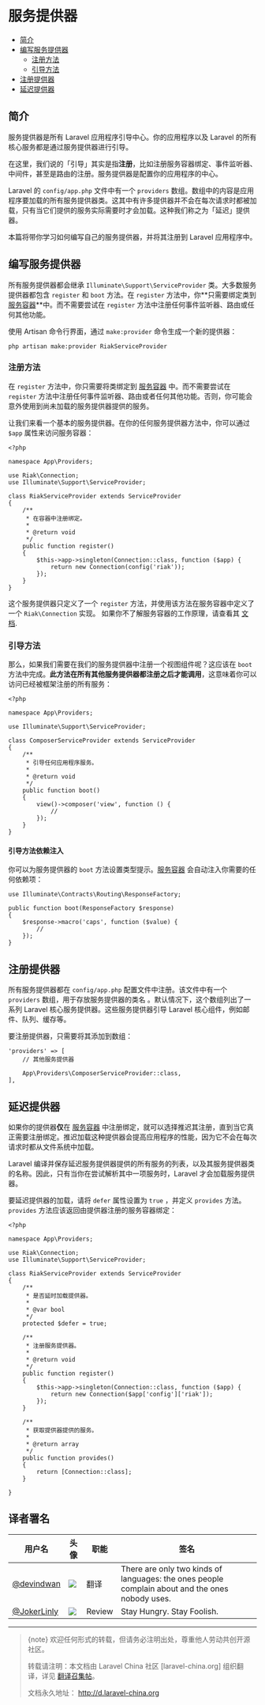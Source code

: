 # 服务提供器

- [简介](#introduction)
- [编写服务提供器](#writing-service-providers)
    - [注册方法](#the-register-method)
    - [引导方法](#the-boot-method)
- [注册提供器](#registering-providers)
- [延迟提供器](#deferred-providers)

<a name="introduction"></a>
## 简介

服务提供器是所有 Laravel 应用程序引导中心。你的应用程序以及 Laravel 的所有核心服务都是通过服务提供器进行引导。

在这里，我们说的「引导」其实是指**注册**，比如注册服务容器绑定、事件监听器、中间件，甚至是路由的注册。服务提供器是配置你的应用程序的中心。

Laravel 的 `config/app.php` 文件中有一个 `providers` 数组。数组中的内容是应用程序要加载的所有服务提供器类。这其中有许多提供器并不会在每次请求时都被加载，只有当它们提供的服务实际需要时才会加载。这种我们称之为「延迟」提供器。

本篇将带你学习如何编写自己的服务提供器，并将其注册到 Laravel 应用程序中。

<a name="writing-service-providers"></a>
## 编写服务提供器

所有服务提供器都会继承 `Illuminate\Support\ServiceProvider` 类。大多数服务提供器都包含 `register` 和 `boot` 方法。在 `register` 方法中，你**只需要绑定类到 [服务容器](/docs/{{version}}/container)**中。而不需要尝试在 `register` 方法中注册任何事件监听器、路由或任何其他功能。

使用 Artisan 命令行界面，通过 `make:provider` 命令生成一个新的提供器：

    php artisan make:provider RiakServiceProvider

<a name="the-register-method"></a>
### 注册方法

在 `register` 方法中，你只需要将类绑定到 [服务容器](/docs/{{version}}/container) 中。而不需要尝试在 `register` 方法中注册任何事件监听器、路由或者任何其他功能。否则，你可能会意外使用到尚未加载的服务提供器提供的服务。

让我们来看一个基本的服务提供器。在你的任何服务提供器方法中，你可以通过 `$app` 属性来访问服务容器：

    <?php

    namespace App\Providers;

    use Riak\Connection;
    use Illuminate\Support\ServiceProvider;

    class RiakServiceProvider extends ServiceProvider
    {
        /**
         * 在容器中注册绑定。
         *
         * @return void
         */
        public function register()
        {
            $this->app->singleton(Connection::class, function ($app) {
                return new Connection(config('riak'));
            });
        }
    }

这个服务提供器只定义了一个 `register` 方法，并使用该方法在服务容器中定义了一个 `Riak\Connection` 实现。 如果你不了解服务容器的工作原理，请查看其 [文档](/docs/{{version}}/container).

<a name="the-boot-method"></a>
### 引导方法

那么，如果我们需要在我们的服务提供器中注册一个视图组件呢？这应该在 `boot` 方法中完成。**此方法在所有其他服务提供器都注册之后才能调用**，这意味着你可以访问已经被框架注册的所有服务：

    <?php

    namespace App\Providers;

    use Illuminate\Support\ServiceProvider;

    class ComposerServiceProvider extends ServiceProvider
    {
        /**
         * 引导任何应用程序服务。
         *
         * @return void
         */
        public function boot()
        {
            view()->composer('view', function () {
                //
            });
        }
    }

#### 引导方法依赖注入

你可以为服务提供器的 `boot` 方法设置类型提示。[服务容器](/docs/{{version}}/container) 会自动注入你需要的任何依赖项：

    use Illuminate\Contracts\Routing\ResponseFactory;

    public function boot(ResponseFactory $response)
    {
        $response->macro('caps', function ($value) {
            //
        });
    }

<a name="registering-providers"></a>
## 注册提供器

所有服务提供器都在 `config/app.php` 配置文件中注册。该文件中有一个 `providers` 数组，用于存放服务提供器的类名 。默认情况下，这个数组列出了一系列 Laravel 核心服务提供器。这些服务提供器引导 Laravel 核心组件，例如邮件、队列、缓存等。

要注册提供器，只需要将其添加到数组：

    'providers' => [
        // 其他服务提供器

        App\Providers\ComposerServiceProvider::class,
    ],

<a name="deferred-providers"></a>
## 延迟提供器

如果你的提供器**仅**在 [服务容器](/docs/{{version}}/container) 中注册绑定，就可以选择推迟其注册，直到当它真正需要注册绑定。推迟加载这种提供器会提高应用程序的性能，因为它不会在每次请求时都从文件系统中加载。

Laravel 编译并保存延迟服务提供器提供的所有服务的列表，以及其服务提供器类的名称。因此，只有当你在尝试解析其中一项服务时，Laravel 才会加载服务提供器。

要延迟提供器的加载，请将 `defer` 属性设置为 `true` ，并定义 `provides` 方法。`provides` 方法应该返回由提供器注册的服务容器绑定：

    <?php

    namespace App\Providers;

    use Riak\Connection;
    use Illuminate\Support\ServiceProvider;

    class RiakServiceProvider extends ServiceProvider
    {
        /**
         * 是否延时加载提供器。
         *
         * @var bool
         */
        protected $defer = true;

        /**
         * 注册服务提供器。
         *
         * @return void
         */
        public function register()
        {
            $this->app->singleton(Connection::class, function ($app) {
                return new Connection($app['config']['riak']);
            });
        }

        /**
         * 获取提供器提供的服务。
         *
         * @return array
         */
        public function provides()
        {
            return [Connection::class];
        }

    }

## 译者署名

| 用户名 | 头像 | 职能 | 签名 |
|---|---|---|---|
| [@devindwan](https://github.com/devindwan) | <img class="avatar-66 rm-style" src="https://avatars2.githubusercontent.com/u/10205466?v=4&s=100"> | 翻译 | There are only two kinds of languages: the ones people complain about and the ones nobody uses. |
| [@JokerLinly](https://laravel-china.org/users/5350)  | <img class="avatar-66 rm-style" src="https://dn-phphub.qbox.me/uploads/avatars/5350_1481857380.jpg">  |  Review  | Stay Hungry. Stay Foolish. |

---

> {note} 欢迎任何形式的转载，但请务必注明出处，尊重他人劳动共创开源社区。
>
> 转载请注明：本文档由 Laravel China 社区 [laravel-china.org] 组织翻译，详见 [翻译召集帖](https://laravel-china.org/topics/5756/laravel-55-document-translation-call-come-and-join-the-translation)。
>
> 文档永久地址： http://d.laravel-china.org
